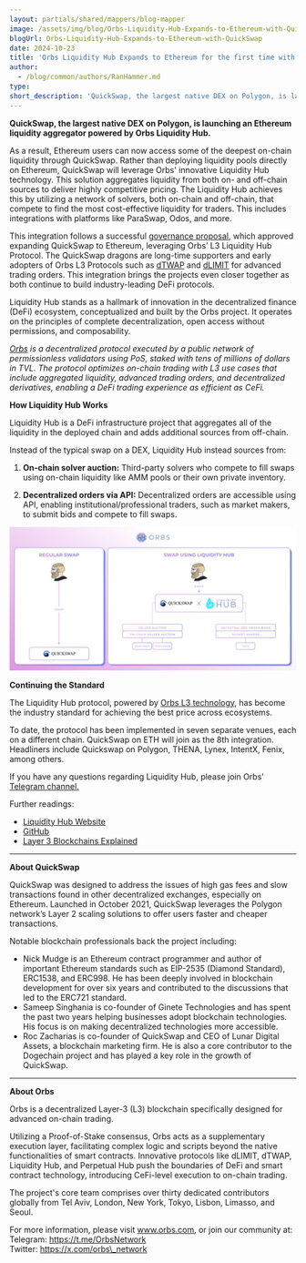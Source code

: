 ```yaml
---
layout: partials/shared/mappers/blog-mapper
image: /assets/img/blog/Orbs-Liquidity-Hub-Expands-to-Ethereum-with-QuickSwap/lh-quickswap-hero.png
blogUrl: Orbs-Liquidity-Hub-Expands-to-Ethereum-with-QuickSwap
date: 2024-10-23
title: 'Orbs Liquidity Hub Expands to Ethereum for the first time with QuickSwap DEX!'
author:
  - /blog/common/authors/RanHammer.md
type:
short_description: 'QuickSwap, the largest native DEX on Polygon, is launching an Ethereum liquidity aggregator powered by Orbs Liquidity Hub.'
---
```


**QuickSwap, the largest native DEX on Polygon, is launching an Ethereum liquidity aggregator powered by Orbs Liquidity Hub.**

As a result, Ethereum users can now access some of the deepest on-chain liquidity through QuickSwap. Rather than deploying liquidity pools directly on Ethereum, QuickSwap will leverage Orbs' innovative Liquidity Hub technology. This solution aggregates liquidity from both on- and off-chain sources to deliver highly competitive pricing. The Liquidity Hub achieves this by utilizing a network of solvers, both on-chain and off-chain, that compete to find the most cost-effective liquidity for traders. This includes integrations with platforms like ParaSwap, Odos, and more.

This integration follows a successful [governance proposal](https://x.com/QuickswapDEX/status/1833046666196529439), which approved expanding QuickSwap to Ethereum, leveraging Orbs’ L3 Liquidity Hub Protocol. The QuickSwap dragons are long-time supporters and early adopters of Orbs L3 Protocols such as [dTWAP](https://www.orbs.com/dtwap/) and [dLIMIT](https://www.orbs.com/dlimit/) for advanced trading orders. This integration brings the projects even closer together as both continue to build industry-leading DeFi protocols.

Liquidity Hub stands as a hallmark of innovation in the decentralized finance (DeFi) ecosystem, conceptualized and built by the Orbs project. It operates on the principles of complete decentralization, open access without permissions, and composability.

[*Orbs*](https://www.orbs.com/) *is a decentralized protocol executed by a public network of permissionless validators using PoS, staked with tens of millions of dollars in TVL. The protocol optimizes on-chain trading with L3 use cases that include aggregated liquidity, advanced trading orders, and decentralized derivatives, enabling a DeFi trading experience as efficient as CeFi.*

**How Liquidity Hub Works**

Liquidity Hub is a DeFi infrastructure project that aggregates all of the liquidity in the deployed chain and adds additional sources from off-chain. 

Instead of the typical swap on a DEX, Liquidity Hub instead sources from:

1) **On-chain solver auction:** Third-party solvers who compete to fill swaps using on-chain liquidity like AMM pools or their own private inventory.

2) **Decentralized orders via API:** Decentralized orders are accessible using API, enabling institutional/professional traders, such as market makers, to submit bids and compete to fill swaps.

![liquidityhub](/assets/img/blog/Orbs-Liquidity-Hub-Expands-to-Ethereum-with-QuickSwap/image1.jpg)

**Continuing the Standard**

The Liquidity Hub protocol, powered by [Orbs L3 technology](https://www.orbs.com/overview/), has become the industry standard for achieving the best price across ecosystems. 

To date, the protocol has been implemented in seven separate venues, each on a different chain. QuickSwap on ETH will join as the 8th integration. Headliners include Quickswap on Polygon, THENA, Lynex, IntentX, Fenix, among others.

If you have any questions regarding Liquidity Hub, please join Orbs’ [Telegram channel.](https://t.me/OrbsNetwork)

Further readings:

* [Liquidity Hub Website](https://www.orbs.com/liquidity-hub/)  
* [GitHub](https://github.com/orbs-network/liquidity-hub)  
* [Layer 3 Blockchains Explained](https://www.coingecko.com/learn/what-are-layer-3s-crypto)

---

**About QuickSwap**

QuickSwap was designed to address the issues of high gas fees and slow transactions found in other decentralized exchanges, especially on Ethereum. Launched in October 2021, QuickSwap leverages the Polygon network’s Layer 2 scaling solutions to offer users faster and cheaper transactions.

Notable blockchain professionals back the project including:

* Nick Mudge is an Ethereum contract programmer and author of important Ethereum standards such as EIP-2535 (Diamond Standard), ERC1538, and ERC998. He has been deeply involved in blockchain development for over six years and contributed to the discussions that led to the ERC721 standard.  
* Sameep Singhania is co-founder of Ginete Technologies and has spent the past two years helping businesses adopt blockchain technologies. His focus is on making decentralized technologies more accessible.  
* Roc Zacharias is co-founder of QuickSwap and CEO of Lunar Digital Assets, a blockchain marketing firm. He is also a core contributor to the Dogechain project and has played a key role in the growth of QuickSwap.

---

**About Orbs**

Orbs is a decentralized Layer-3 (L3) blockchain specifically designed for advanced on-chain trading.

Utilizing a Proof-of-Stake consensus, Orbs acts as a supplementary execution layer, facilitating complex logic and scripts beyond the native functionalities of smart contracts. Innovative protocols like dLIMIT, dTWAP, Liquidity Hub, and Perpetual Hub push the boundaries of DeFi and smart contract technology, introducing CeFi-level execution to on-chain trading.

The project's core team comprises over thirty dedicated contributors globally from Tel Aviv, London, New York, Tokyo, Lisbon, Limasso, and Seoul.

For more information, please visit www.orbs.com, or join our community at:  
Telegram: https://t.me/OrbsNetwork  
Twitter: https://x.com/orbs\_network